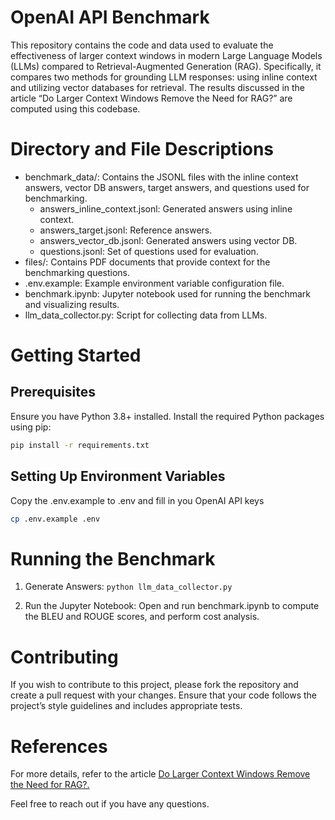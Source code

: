 # OpenAI API Benchmark

This repository contains the code and data used to evaluate the effectiveness of larger context windows in modern Large Language Models (LLMs) compared to Retrieval-Augmented Generation (RAG). Specifically, it compares two methods for grounding LLM responses: using inline context and utilizing vector databases for retrieval. The results discussed in the article “Do Larger Context Windows Remove the Need for RAG?” are computed using this codebase.

# Directory and File Descriptions

- benchmark_data/: Contains the JSONL files with the inline context answers, vector DB answers, target answers, and questions used for benchmarking.
  - answers_inline_context.jsonl: Generated answers using inline context.
  - answers_target.jsonl: Reference answers.
  - answers_vector_db.jsonl: Generated answers using vector DB.
  - questions.jsonl: Set of questions used for evaluation.
- files/: Contains PDF documents that provide context for the benchmarking questions.
- .env.example: Example environment variable configuration file.
- benchmark.ipynb: Jupyter notebook used for running the benchmark and visualizing results.
- llm_data_collector.py: Script for collecting data from LLMs.

# Getting Started

## Prerequisites

Ensure you have Python 3.8+ installed. Install the required Python packages using pip:

```bash
pip install -r requirements.txt
```

## Setting Up Environment Variables

Copy the .env.example to .env and fill in you OpenAI API keys

```bash
cp .env.example .env
```

# Running the Benchmark

1. Generate Answers:
   `python llm_data_collector.py`

2. Run the Jupyter Notebook: Open and run benchmark.ipynb to compute the BLEU and ROUGE scores, and perform cost analysis.

# Contributing

If you wish to contribute to this project, please fork the repository and create a pull request with your changes. Ensure that your code follows the project’s style guidelines and includes appropriate tests.

# References

For more details, refer to the article [Do Larger Context Windows Remove the Need for RAG?.](https://www.genui.com/resources/inline-context-vs-vector-stores)

Feel free to reach out if you have any questions.
